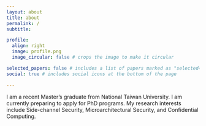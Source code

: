 ```yaml
---
layout: about
title: about
permalink: /
subtitle: 

profile:
  align: right
  image: profile.png
  image_circular: false # crops the image to make it circular

selected_papers: false # includes a list of papers marked as "selected={true}"
social: true # includes social icons at the bottom of the page

---
```


I am a recent Master’s graduate from National Taiwan University. I am currently preparing to apply for PhD programs. My research interests include Side-channel Security, Microarchitectural Security, and Confidential Computing.
